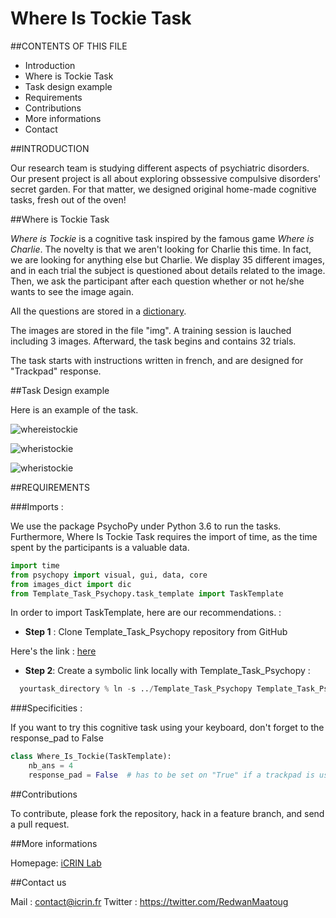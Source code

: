 # Where Is Tockie Task 

##CONTENTS OF THIS FILE

* Introduction
* Where is Tockie Task
* Task design example
* Requirements
* Contributions
* More informations
* Contact


##INTRODUCTION

Our research team is studying different aspects of psychiatric disorders. Our present project is all about exploring obssessive compulsive disorders' secret garden. For that matter, we designed original home-made cognitive tasks, fresh out of the oven!

##Where is Tockie Task

*Where is Tockie* is a cognitive task inspired by the famous game *Where is Charlie*. The novelty is that we aren't looking for Charlie this time. 
In fact, we are looking for anything else but Charlie.
We display 35 different images, and in each trial the subject is questioned about details related to the image.
Then, we ask the participant after each question whether or not he/she wants to see the image again.

All the questions are stored in a [dictionary](images_dict.py).

The images are stored in the file "img". 
A training session is lauched including 3 images. 
Afterward, the task begins and contains 32 trials. 


The task starts with instructions written in french, and are designed for "Trackpad" response.

##Task Design example

Here is an example of the task. 

![whereistockie](img/img_readme/img_wit_readme.png)

![wheristockie](img/img_readme/qst_wit1_readme.png) 

![wheristockie](img/img_readme/qst_wit2_readme.png) 


##REQUIREMENTS

###Imports :

We use the package PsychoPy under Python 3.6 to run the tasks. Furthermore, Where Is Tockie Task requires the import of time, as the time spent by the participants is a valuable data.
```python
import time
from psychopy import visual, gui, data, core
from images_dict import dic
from Template_Task_Psychopy.task_template import TaskTemplate
```

In order to import TaskTemplate, here are our recommendations. :

* **Step 1** : Clone Template_Task_Psychopy repository from GitHub 


Here's the link :  <a href="https://github.com/ICRIN-lab/Template_Task_Psychopy.git"> here </a>


* **Step 2**: Create a symbolic link locally with Template_Task_Psychopy :

```python
  yourtask_directory % ln -s ../Template_Task_Psychopy Template_Task_Psychopy
```  



###Specificities :

If you want to try this cognitive task using your keyboard, don't forget to the response_pad to False

```python
class Where_Is_Tockie(TaskTemplate):
    nb_ans = 4
    response_pad = False  # has to be set on "True" if a trackpad is used.
```

##Contributions

To contribute, please fork the repository, hack in a feature branch, and send a pull request.

##More informations

Homepage: [iCRIN Lab](http://icrin.fr/)

##Contact us

Mail : contact@icrin.fr
Twitter : https://twitter.com/RedwanMaatoug